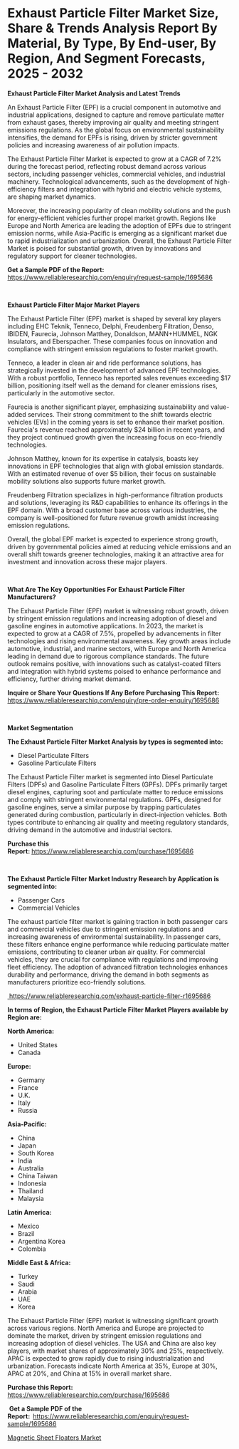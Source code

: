 <p><h1>Exhaust Particle Filter Market Size, Share & Trends Analysis Report By Material, By Type, By End-user, By Region, And Segment Forecasts, 2025 - 2032</h1></p><p><strong>Exhaust Particle Filter Market Analysis and Latest Trends</strong></p>
<p><p>An Exhaust Particle Filter (EPF) is a crucial component in automotive and industrial applications, designed to capture and remove particulate matter from exhaust gases, thereby improving air quality and meeting stringent emissions regulations. As the global focus on environmental sustainability intensifies, the demand for EPFs is rising, driven by stricter government policies and increasing awareness of air pollution impacts.</p><p>The Exhaust Particle Filter Market is expected to grow at a CAGR of 7.2% during the forecast period, reflecting robust demand across various sectors, including passenger vehicles, commercial vehicles, and industrial machinery. Technological advancements, such as the development of high-efficiency filters and integration with hybrid and electric vehicle systems, are shaping market dynamics. </p><p>Moreover, the increasing popularity of clean mobility solutions and the push for energy-efficient vehicles further propel market growth. Regions like Europe and North America are leading the adoption of EPFs due to stringent emission norms, while Asia-Pacific is emerging as a significant market due to rapid industrialization and urbanization. Overall, the Exhaust Particle Filter Market is poised for substantial growth, driven by innovations and regulatory support for cleaner technologies.</p></p>
<p><strong>Get a Sample PDF of the Report:&nbsp;</strong> <a href="https://www.reliableresearchiq.com/enquiry/request-sample/1695686?utm_campaign=2821&utm_medium=2&utm_source=Github&utm_content=ia&utm_term=08042025&utm_id=exhaust-particle-filter">https://www.reliableresearchiq.com/enquiry/request-sample/1695686</a></p>
<p>&nbsp;</p>
<p><strong>Exhaust Particle Filter Major Market Players</strong></p>
<p><p>The Exhaust Particle Filter (EPF) market is shaped by several key players including EHC Teknik, Tenneco, Delphi, Freudenberg Filtration, Denso, IBIDEN, Faurecia, Johnson Matthey, Donaldson, MANN+HUMMEL, NGK Insulators, and Eberspacher. These companies focus on innovation and compliance with stringent emission regulations to foster market growth.</p><p>Tenneco, a leader in clean air and ride performance solutions, has strategically invested in the development of advanced EPF technologies. With a robust portfolio, Tenneco has reported sales revenues exceeding $17 billion, positioning itself well as the demand for cleaner emissions rises, particularly in the automotive sector.</p><p>Faurecia is another significant player, emphasizing sustainability and value-added services. Their strong commitment to the shift towards electric vehicles (EVs) in the coming years is set to enhance their market position. Faurecia's revenue reached approximately $24 billion in recent years, and they project continued growth given the increasing focus on eco-friendly technologies.</p><p>Johnson Matthey, known for its expertise in catalysis, boasts key innovations in EPF technologies that align with global emission standards. With an estimated revenue of over $5 billion, their focus on sustainable mobility solutions also supports future market growth.</p><p>Freudenberg Filtration specializes in high-performance filtration products and solutions, leveraging its R&D capabilities to enhance its offerings in the EPF domain. With a broad customer base across various industries, the company is well-positioned for future revenue growth amidst increasing emission regulations.</p><p>Overall, the global EPF market is expected to experience strong growth, driven by governmental policies aimed at reducing vehicle emissions and an overall shift towards greener technologies, making it an attractive area for investment and innovation across these major players.</p></p>
<p>&nbsp;</p>
<p><strong>What Are The Key Opportunities For Exhaust Particle Filter Manufacturers?</strong></p>
<p><p>The Exhaust Particle Filter (EPF) market is witnessing robust growth, driven by stringent emission regulations and increasing adoption of diesel and gasoline engines in automotive applications. In 2023, the market is expected to grow at a CAGR of 7.5%, propelled by advancements in filter technologies and rising environmental awareness. Key growth areas include automotive, industrial, and marine sectors, with Europe and North America leading in demand due to rigorous compliance standards. The future outlook remains positive, with innovations such as catalyst-coated filters and integration with hybrid systems poised to enhance performance and efficiency, further driving market demand.</p></p>
<p><strong>Inquire or Share Your Questions If Any Before Purchasing This Report:</strong> <a href="https://www.reliableresearchiq.com/enquiry/pre-order-enquiry/1695686?utm_campaign=2821&utm_medium=2&utm_source=Github&utm_content=ia&utm_term=08042025&utm_id=exhaust-particle-filter">https://www.reliableresearchiq.com/enquiry/pre-order-enquiry/1695686</a></p>
<p>&nbsp;</p>
<p><strong>Market Segmentation</strong></p>
<p><strong>The Exhaust Particle Filter Market Analysis by types is segmented into:</strong></p>
<p><ul><li>Diesel Particulate Filters</li><li>Gasoline Particulate Filters</li></ul></p>
<p><p>The Exhaust Particle Filter market is segmented into Diesel Particulate Filters (DPFs) and Gasoline Particulate Filters (GPFs). DPFs primarily target diesel engines, capturing soot and particulate matter to reduce emissions and comply with stringent environmental regulations. GPFs, designed for gasoline engines, serve a similar purpose by trapping particulates generated during combustion, particularly in direct-injection vehicles. Both types contribute to enhancing air quality and meeting regulatory standards, driving demand in the automotive and industrial sectors.</p></p>
<p><strong>Purchase this Report:&nbsp;</strong><a href="https://www.reliableresearchiq.com/purchase/1695686?utm_campaign=2821&utm_medium=2&utm_source=Github&utm_content=ia&utm_term=08042025&utm_id=exhaust-particle-filter">https://www.reliableresearchiq.com/purchase/1695686</a></p>
<p>&nbsp;</p>
<p><strong>The Exhaust Particle Filter Market Industry Research by Application is segmented into:</strong></p>
<p><ul><li>Passenger Cars</li><li>Commercial Vehicles</li></ul></p>
<p><p>The exhaust particle filter market is gaining traction in both passenger cars and commercial vehicles due to stringent emission regulations and increasing awareness of environmental sustainability. In passenger cars, these filters enhance engine performance while reducing particulate matter emissions, contributing to cleaner urban air quality. For commercial vehicles, they are crucial for compliance with regulations and improving fleet efficiency. The adoption of advanced filtration technologies enhances durability and performance, driving the demand in both segments as manufacturers prioritize eco-friendly solutions.</p></p>
<p><a href="https://www.reliableresearchiq.com/exhaust-particle-filter-r1695686?utm_campaign=2821&utm_medium=2&utm_source=Github&utm_content=ia&utm_term=08042025&utm_id=exhaust-particle-filter">&nbsp;https://www.reliableresearchiq.com/exhaust-particle-filter-r1695686</a></p>
<p><strong>In terms of Region, the Exhaust Particle Filter Market Players available by Region are:</strong></p>
<p>
    <p> <strong> North America: </strong>
        <ul>
            <li>United States</li>
            <li>Canada</li>
        </ul>
        </p> 
    <p> <strong> Europe: </strong>
        <ul>
            <li>Germany</li>
            <li>France</li>
            <li>U.K.</li>
            <li>Italy</li>
            <li>Russia</li>
        </ul>
        </p> 
    <p> <strong> Asia-Pacific: </strong>
        <ul>
            <li>China</li>
            <li>Japan</li>
            <li>South Korea</li>
            <li>India</li>
            <li>Australia</li>
            <li>China Taiwan</li>
            <li>Indonesia</li>
            <li>Thailand</li>
            <li>Malaysia</li>
        </ul>
        </p> 
    <p> <strong> Latin America: </strong>
        <ul>
            <li>Mexico</li>
            <li>Brazil</li>
            <li>Argentina Korea</li>
            <li>Colombia</li>
        </ul>
        </p> 
    <p> <strong> Middle East & Africa: </strong>
        <ul>
            <li>Turkey</li>
            <li>Saudi</li>
            <li>Arabia</li>
            <li>UAE</li>
            <li>Korea</li>
        </ul>
    </p>
    </p>
<p><p>The Exhaust Particle Filter (EPF) market is witnessing significant growth across various regions. North America and Europe are projected to dominate the market, driven by stringent emission regulations and increasing adoption of diesel vehicles. The USA and China are also key players, with market shares of approximately 30% and 25%, respectively. APAC is expected to grow rapidly due to rising industrialization and urbanization. Forecasts indicate North America at 35%, Europe at 30%, APAC at 20%, and China at 15% in overall market share.</p></p>
<p><strong>Purchase this Report: </strong><a href="https://www.reliableresearchiq.com/purchase/1695686?utm_campaign=2821&utm_medium=2&utm_source=Github&utm_content=ia&utm_term=08042025&utm_id=exhaust-particle-filter">https://www.reliableresearchiq.com/purchase/1695686</a></p>
<p>&nbsp;<strong>Get a Sample PDF of the Report:&nbsp;&nbsp;</strong><a href="https://www.reliableresearchiq.com/enquiry/request-sample/1695686?utm_campaign=2821&utm_medium=2&utm_source=Github&utm_content=ia&utm_term=08042025&utm_id=exhaust-particle-filter">https://www.reliableresearchiq.com/enquiry/request-sample/1695686</a></p>
<p><strong></strong></p>
<p><p><a href="https://github.com/qetelosooya/Market-Research-Report-List-1/blob/main/magnetic-sheet-floaters-market.md?utm_campaign=2821&utm_medium=2&utm_source=Github&utm_content=ia&utm_term=08042025&utm_id=exhaust-particle-filter">Magnetic Sheet Floaters Market</a></p></p>
